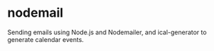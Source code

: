 # nodemail
Sending emails using Node.js and Nodemailer, and ical-generator to generate calendar events.
